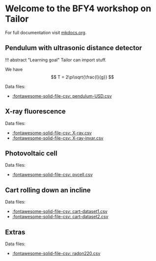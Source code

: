 # Welcome to the BFY4 workshop on Tailor

For full documentation visit [mkdocs.org](https://www.mkdocs.org).

## Pendulum with ultrasonic distance detector

!!! abstract "Learning goal"
    Tailor can import stuff.

We have
$$
T = 2\pi\sqrt{\frac{l}{g}}
$$


Data files:

* [:fontawesome-solid-file-csv: pendulum-USD.csv](data/pendulum-USD.csv)


## X-ray fluorescence

Data files:

* [:fontawesome-solid-file-csv: X-ray.csv](data/X-ray.csv)
* [:fontawesome-solid-file-csv: X-ray-invar.csv](data/X-ray-invar.csv)


## Photovoltaic cell

Data files:

* [:fontawesome-solid-file-csv: pvcell.csv](data/pvcell.csv)

## Cart rolling down an incline

Data files:

* [:fontawesome-solid-file-csv: cart-dataset1.csv](data/cart-dataset1.csv)
* [:fontawesome-solid-file-csv: cart-dataset2.csv](data/cart-dataset2.csv)


## Extras

Data files:

* [:fontawesome-solid-file-csv: radon220.csv](data/radon220.csv)